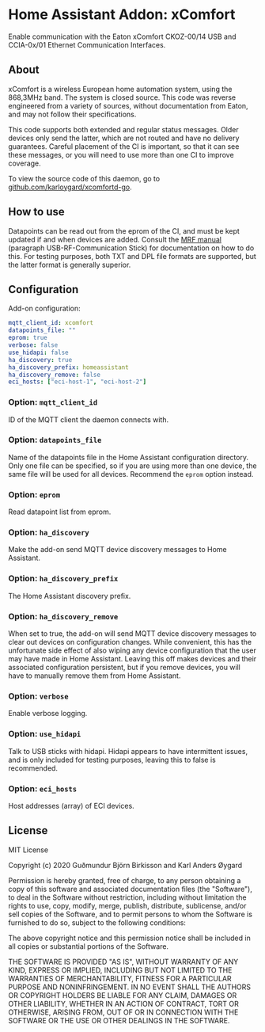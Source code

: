 # Home Assistant Addon: xComfort

Enable communication with the Eaton xComfort CKOZ-00/14 USB and CCIA-0x/01 Ethernet Communication Interfaces.

## About

xComfort is a wireless European home automation system, using the 868,3MHz band. The system is closed source. This code was reverse engineered from a variety of sources, without documentation from Eaton, and may not follow their specifications.

This code supports both extended and regular status messages. Older devices only send the latter, which are not routed and have no delivery guarantees. Careful placement of the CI is important, so that it can see these messages, or you will need to use more than one CI to improve coverage.

To view the source code of this daemon, go to [github.com/karloygard/xcomfortd-go](https://github.com/karloygard/xcomfortd-go).

## How to use

Datapoints can be read out from the eprom of the CI, and must be kept updated if and when devices are added.  Consult the [MRF manual](http://www.eaton.com/ecm/groups/public/@pub/@eatonnl/@electrical/documents/content/pct_325435.pdf) (paragraph USB-RF-Communication Stick) for documentation on how to do this.  For testing purposes, both TXT and DPL file formats are supported, but the latter format is generally superior.

## Configuration

Add-on configuration:

```yaml
mqtt_client_id: xcomfort
datapoints_file: ""
eprom: true
verbose: false
use_hidapi: false
ha_discovery: true
ha_discovery_prefix: homeassistant
ha_discovery_remove: false
eci_hosts: ["eci-host-1", "eci-host-2"]
```

### Option: `mqtt_client_id`

ID of the MQTT client the daemon connects with. 

### Option: `datapoints_file`

Name of the datapoints file in the Home Assistant configuration directory.  Only one file can be specified, so if you are using more than one device, the same file will be used for all devices.  Recommend the `eprom` option instead.

### Option: `eprom`

Read datapoint list from eprom.

### Option: `ha_discovery`

Make the add-on send MQTT device discovery messages to Home Assistant.

### Option: `ha_discovery_prefix`

The Home Assistant discovery prefix.

### Option: `ha_discovery_remove`

When set to true, the add-on will send MQTT device discovery messages to clear out devices on configuration changes.  While convenient, this has the unfortunate side effect of also wiping any device configuration that the user may have made in Home Assistant.  Leaving this off makes devices and their associated configuration persistent, but if you remove devices, you will have to manually remove them from Home Assistant.

### Option: `verbose`

Enable verbose logging.

### Option: `use_hidapi`

Talk to USB sticks with hidapi.  Hidapi appears to have intermittent issues, and is only included for testing purposes, leaving this to false is recommended.

### Option: `eci_hosts`

Host addresses (array) of ECI devices.

## License

MIT License

Copyright (c) 2020 Guðmundur Björn Birkisson and Karl Anders Øygard

Permission is hereby granted, free of charge, to any person obtaining a copy of this software and associated documentation files (the "Software"), to deal in the Software without restriction, including without limitation the rights to use, copy, modify, merge, publish, distribute, sublicense, and/or sell copies of the Software, and to permit persons to whom the Software is furnished to do so, subject to the following conditions:

The above copyright notice and this permission notice shall be included in all copies or substantial portions of the Software.

THE SOFTWARE IS PROVIDED "AS IS", WITHOUT WARRANTY OF ANY KIND, EXPRESS OR IMPLIED, INCLUDING BUT NOT LIMITED TO THE WARRANTIES OF MERCHANTABILITY, FITNESS FOR A PARTICULAR PURPOSE AND NONINFRINGEMENT. IN NO EVENT SHALL THE AUTHORS OR COPYRIGHT HOLDERS BE LIABLE FOR ANY CLAIM, DAMAGES OR OTHER LIABILITY, WHETHER IN AN ACTION OF CONTRACT, TORT OR OTHERWISE, ARISING FROM, OUT OF OR IN CONNECTION WITH THE SOFTWARE OR THE USE OR OTHER DEALINGS IN THE SOFTWARE.
